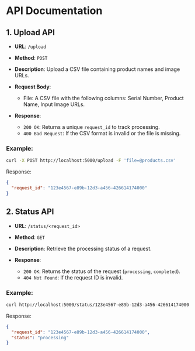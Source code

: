 
# API Documentation

## 1. Upload API
- **URL**: `/upload`
- **Method**: `POST`
- **Description**: Upload a CSV file containing product names and image URLs.
- **Request Body**:
  - File: A CSV file with the following columns: Serial Number, Product Name, Input Image URLs.
  
- **Response**:
  - `200 OK`: Returns a unique `request_id` to track processing.
  - `400 Bad Request`: If the CSV format is invalid or the file is missing.

### Example:
```bash
curl -X POST http://localhost:5000/upload -F 'file=@products.csv'
```

Response:
```json
{
  "request_id": "123e4567-e89b-12d3-a456-426614174000"
}
```

## 2. Status API
- **URL**: `/status/<request_id>`
- **Method**: `GET`
- **Description**: Retrieve the processing status of a request.
  
- **Response**:
  - `200 OK`: Returns the status of the request (`processing`, `completed`).
  - `404 Not Found`: If the request ID is invalid.

### Example:
```bash
curl http://localhost:5000/status/123e4567-e89b-12d3-a456-426614174000
```

Response:
```json
{
  "request_id": "123e4567-e89b-12d3-a456-426614174000",
  "status": "processing"
}
```
